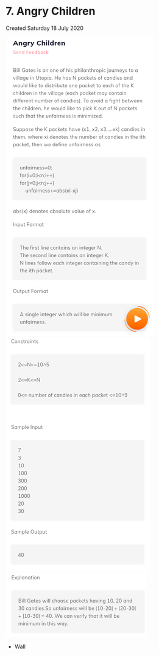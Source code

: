# 7. Angry Children
Created Saturday 18 July 2020

![](./7._Angry_Children_-_80/pasted_image.png)
![](./7._Angry_Children_-_80/pasted_image001.png)
![](./7._Angry_Children_-_80/pasted_image002.png)

* Wall


